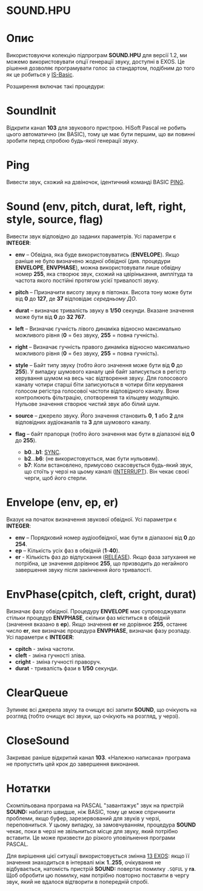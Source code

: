 # SOUND.HPU
# Опис

Використовуючи колекцію підпрограм **SOUND.HPU** для версії 1.2, ми можемо використовувати опції генерації звуку, доступні в EXOS. Це рішення дозволяє програмувати голос за стандартом, подібним до того як це робиться у [IS-Basic](../is-basic_man-en/man_2-sound.md).

Розширення включає такі процедури:

# SoundInit
Відкрити канал **103** для звукового пристрою. HiSoft Pascal не робить цього автоматично (як BASIC), тому це має бути першим, що ви повинні зробити перед спробою будь-якої генерації звуку.

# Ping
Вивести звук, схожий на дзвіночок, ідентичний команді BASIC [PING](../is-basic_man-en/man_cs-ping.md).

# Sound (env, pitch, durat, left, right, style, source, flag)
Вивести звук відповідно до заданих параметрів. Усі параметри є **INTEGER**:

- **env** – Обвідна, яка буде використовуватись (**ENVELOPE**). Якщо раніше не було визначено жодної обвідної (див. процедури **ENVELOPE**, **ENVPHASE**), можна використовувати лише обвідну номер **255**, яка створює звук, схожий на цвірінькання, амплітуда та частота якого постійні протягом усієї тривалості звуку.

- **pitch** – Призначити висоту звуку в півтонах. Висота тону може бути від **0** до **127**, де **37** відповідає *середньому ДО*.

- **durat** – визначає тривалість звуку в **1/50** секунди. Вказане значення може бути від **0** до **32 767**.

- **left** – Визначає гучність лівого динаміка відносно максимально можливого рівня (**0** = без звуку, **255** = повна гучність).

- **right** – Визначає гучність правого динаміка відносно максимально можливого рівня (**0** = без звуку, **255** = повна гучність).

- **style** – Байт типу звуку (тобто його значення може бути від **0** до **255**). У випадку шумового каналу цей байт записується в регістр керування шумом на весь час відтворення звуку. Для голосового каналу чотири старші біти записуються в чотири біти керування голосом регістра голосової частоти відповідного каналу. Вони контролюють фільтрацію, спотворення та кільцеву модуляцію. Нульове значення створює чистий звук або білий шум.

- **source** – джерело звуку. Його значення становить **0**, **1** або **2** для відповідних аудіоканалів та **3** для шумового каналу.

- **flag** – байт прапорця (тобто його значення має бути в діапазоні від **0** до **255**).
    - **b0**...**b1**: [SYNC](../is-basic_man-en/man_cs-sound.md).
    - **b2**...**b6**: (не використовується, має бути нульовим).
    - **b7**: Коли встановлено, примусово скасовується будь-який звук, що стоїть у черзі на цьому каналі ([INTERRUPT](../is-basic_man-en/man_cs-sound.md)). Він чекає своєї черги, щоб його стерли.

# Envelope (env, ep, er)
Вказує на початок визначення звукової обвідної. Усі параметри є **INTEGER**:

- **env** – Порядковий номер аудіообвідної, має бути в діапазоні від **0** до **254**.
- **ep** – Кількість усіх фаз в обвідній (**1**-**40**).
- **er** - Кількість фаз до відпускання ([RELEASE](../is-basic_man-en/man_cs-sound.md)). Якщо фаза затухання не потрібна, це значення дорівнює **255**, що призводить до негайного завершення звуку після закінчення його тривалості.

# EnvPhase(cpitch, cleft, cright, durat)
Визначає фазу обвідної. Процедуру **ENVELOPE** має супроводжувати стільки процедур **ENVPHASE**, скільки фаз міститься в обвідній (значення вказано в **ep**). Якщо значення **er** не дорівнює **255**, останнє число **er**, яке визначає процедура **ENVPHASE**, визначає фазу розпаду. Усі параметри є **INTEGER**:
 
- **cpitch** - зміна частоти.
- **cleft** - зміна гучності зліва.
- **cright** - зміна гучності праворуч.
- **durat** - тривалість фази в **1/50** секунди.

# ClearQueue
Зупиняє всі джерела звуку та очищує всі запити **SOUND**, що очікують на розгляд (тобто очищує всі звуки, що очікують на розгляд, у черзі).

# CloseSound
Закриває раніше відкритий канал **103**. «Належно написана» програма не пропустить цей крок до завершення виконання.

# Нотатки
Скомпільована програма на PASCAL "завантажує" звук на пристрій **SOUND:** набагато швидше, ніж BASIC, тому це може спричинити проблеми, якщо буфер, зарезервований для звуків у черзі, переповниться. У цьому випадку, за замовчуванням, процедура **SOUND** чекає, поки в черзі не звільниться місце для звуку, який потрібно вставити. Це може призвести до різкого уповільнення програми PASCAL.  

Для вирішення цієї ситуації використовується змінна [13 EXOS](../exos-info/exos-variables/exos_var13.md): якщо її значення знаходиться в інтервалі між **1**..**255**, очікування не відбувається, натомість пристрій **SOUND:** повертає помилку `.SQFUL` у **ra**. Щоб обробити цю помилку, нам потрібно повторно поставити в чергу звук, який не вдалося відтворити в попередній спробі.